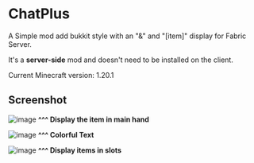 # ChatPlus
 A Simple mod add bukkit style with an "&" and "[item]" display for Fabric Server.
 
 It's a **server-side** mod and doesn't need to be installed on the client.
 
 Current Minecraft version: 1.20.1

## Screenshot
![image](https://github.com/CPTProgrammer/ChatPlus/assets/46586216/dcd2ca4b-79e9-4692-a8de-02fddfe4a392)
 **^^^ Display the item in main hand**

![image](https://github.com/CPTProgrammer/ChatPlus/assets/46586216/b0449371-35aa-451b-ab9c-af464f6c597d)
 **^^^ Colorful Text**

![image](https://github.com/CPTProgrammer/ChatPlus/assets/46586216/dc3f0451-cbea-4610-8575-ea5da4e97f0f)
 **^^^ Display items in slots**

